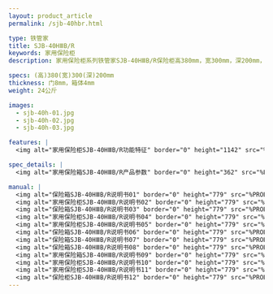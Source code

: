```yaml
---
layout: product_article
permalink: /sjb-40hbr.html

type: 铁管家
title: SJB-40HⅢB/R
keywords: 家用保险柜
description: 家用保险柜系列铁管家SJB-40HⅢB/R保险柜高380mm，宽300mm，深200mm，净重24公斤，符合国家3C认证标准。

specs: (高)380(宽)300(深)200mm
thickness: 门8mm，箱体4mm
weight: 24公斤

images:
  - sjb-40h-01.jpg
  - sjb-40h-02.jpg
  - sjb-40h-03.jpg

features: |
  <img alt="家用保险柜SJB-40HⅢB/R功能特征" border="0" height="1142" src="%PRODIMGS%/sjb-gn.jpg" width="538" />

spec_details: |
  <img alt="家用保险箱SJB-40HⅢB/R产品参数" border="0" height="362" src="%PRODIMGS%/sjb-cpcs.jpg" width="538" />

manual: |
  <img alt="保险箱SJB-40HⅢB/R说明书01" border="0" height="779" src="%PRODIMGS%/sjb-sm01.jpg" width="528" />  
  <img alt="家用保险柜SJB-40HⅢB/R说明书02" border="0" height="779" src="%PRODIMGS%/sjb-sm02.jpg" width="528" />  
  <img alt="保险箱SJB-40HⅢB/R说明书03" border="0" height="779" src="%PRODIMGS%/sjb-sm03.jpg" width="528" />  
  <img alt="家用保险柜SJB-40HⅢB/R说明书04" border="0" height="779" src="%PRODIMGS%/sjb-sm04.jpg" width="528" />  
  <img alt="家用保险柜SJB-40HⅢB/R说明书05" border="0" height="779" src="%PRODIMGS%/sjb-sm05.jpg" width="528" />  
  <img alt="保险箱SJB-40HⅢB/R说明书06" border="0" height="779" src="%PRODIMGS%/sjb-sm06.jpg" width="528" />  
  <img alt="保险箱SJB-40HⅢB/R说明书07" border="0" height="779" src="%PRODIMGS%/sjb-sm07.jpg" width="528" />  
  <img alt="保险箱SJB-40HⅢB/R说明书08" border="0" height="779" src="%PRODIMGS%/sjb-sm08.jpg" width="528" />  
  <img alt="家用保险箱SJB-40HⅢB/R说明书09" border="0" height="779" src="%PRODIMGS%/sjb-sm09.jpg" width="528" />  
  <img alt="家用保险柜SJB-40HⅢB/R说明书10" border="0" height="779" src="%PRODIMGS%/sjb-sm10.jpg" width="528" />  
  <img alt="家用保险柜SJB-40HⅢB/R说明书11" border="0" height="779" src="%PRODIMGS%/sjb-sm11.jpg" width="528" />  
  <img alt="保险柜SJB-40HⅢB/R说明书12" border="0" height="779" src="%PRODIMGS%/sjb-sm12.jpg" width="528" />
---
```

